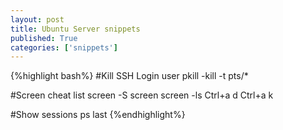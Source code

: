 ```yaml
---
layout: post
title: Ubuntu Server snippets
published: True
categories: ['snippets']
---
```


{%highlight bash%}
#Kill SSH Login user
pkill -kill -t pts/*

#Screen cheat list 
screen -S <name>
screen <command>
screen -ls
Ctrl+a d
Ctrl+a k

#Show sessions
ps
last
{%endhighlight%}

